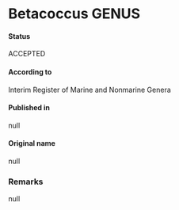 Betacoccus GENUS
=======

#### Status
ACCEPTED

#### According to
Interim Register of Marine and Nonmarine Genera

#### Published in
null

#### Original name
null

### Remarks
null